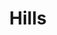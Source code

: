 ---
title: Hills
date: 
draft: false

# descripcion
description : Argolla de plata pasante cierre italiano

materials: Plata 925

color: Plateado y nácar

dimensions: 2cm diam

code: 01-11-0469

type: "Aros"

categories: []

price: $2.610,00

# Images
# first image will be shown in the product page
images:
  # - image: "images/path_to_image"
  # La ubicacion de las imagenes es imagenes/Aros/Aros.Argollas/01-11-0469-hills
  - image: "./images/aros/argollas/01-11-0469_a.JPG"
  - image: "./images/aros/argollas/01-11-0469_b.JPG"
---